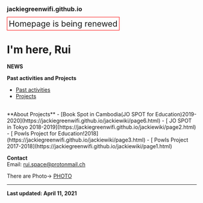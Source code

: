 ### jackiegreenwifi.github.io
<title>
Rui's Vlog
</title> 
<span style="font-size:16pt; border: 1px red solid; padding: 4px;">Homepage is being renewed</span>                      


# I'm here, Rui      

**NEWS**      


**Past activities and Projects**
- [Past activities](page1.md)
- [Projects](https://jackiegreenwifi.github.io/info.xyz.github.io/abc.github.io/)  

<br>
**About Projects**
   - [Book Spot in Cambodia(JO SPOT for Education)2019-2020](https://jackiegreenwifi.github.io/jackiewiki/page6.html)
   - [ JO SPOT in Tokyo 2018-2019](https://jackiegreenwifi.github.io/jackiewiki/page2.html)  
   - [ PowIs Project for Education!2018](https://jackiegreenwifi.github.io/jackiewiki/page3.html)    
   - [ PowIs Project 2017-2018](https://jackiegreenwifi.github.io/jackiewiki/page1.html)  
 
 <br>

**Contact**  
Email: rui.space@protonmail.ch  


There are Photo→
   [PHOTO](page5.md)
   
***
**Last updated: April 11, 2021**




